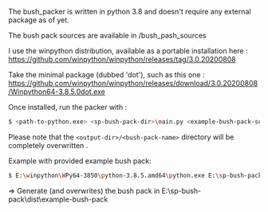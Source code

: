 The bush_packer is written in python 3.8 and doesn't require any external package as of yet.

The bush pack sources are available in /bush_pash_sources

I use the winpython distribution, available as a portable installation here :
https://github.com/winpython/winpython/releases/tag/3.0.20200808

Take the minimal package (dubbed 'dot'), such as this one :
https://github.com/winpython/winpython/releases/download/3.0.20200808/Winpython64-3.8.5.0dot.exe

Once installed, run the packer with :
```sh
$ <path-to-python.exe> <sp-bush-pack-dir>\main.py <example-bush-pack-source-dir> <output-dir>
```

Please note that the `<output-dir>/<bush-pack-name>` directory will be completely overwritten .

Example with provided example bush pack:
```sh
$ E:\winpython\WPy64-3850\python-3.8.5.amd64\python.exe E:\sp-bush-pack\main.py E:\sp-bush-pack\bush_pack_sources\example-bush-pack E:\sp-bush-pack\dist
```
=> Generate (and overwrites) the bush pack in E:\sp-bush-pack\dist\example-bush-pack
